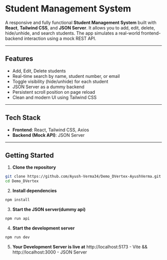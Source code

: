 
# Student Management System

A responsive and fully functional **Student Management System** built with **React**, **Tailwind CSS**, and **JSON Server**. It allows you to add, edit, delete, hide/unhide, and search students. The app simulates a real-world frontend-backend interaction using a mock REST API.

---

##  Features

-  Add, Edit, Delete students
-  Real-time search by name, student number, or email
-  Toggle visibility (hide/unhide) for each student
-  JSON Server as a dummy backend
-  Persistent scroll position on page reload
-  Clean and modern UI using Tailwind CSS

---

##  Tech Stack

- **Frontend**: React, Tailwind CSS, Axios
- **Backend (Mock API)**: JSON Server

---

##  Getting Started

1. **Clone the repository**
```bash
git clone https://github.com/Ayush-Verma34/Demo_DVertex-AyushVerma.git
cd Demo_DVertex
```
2. **Install dependencies**
 ```bash
npm install
```

3. **Start the JSON server(dummy api)**
```bash
npm run api
```

4. **Start the development server**
```bash
npm run dev
```

5. **Your Development Server is live at**
http://localhost:5173 - Vite && http://localhost:3000 - JSON Server
